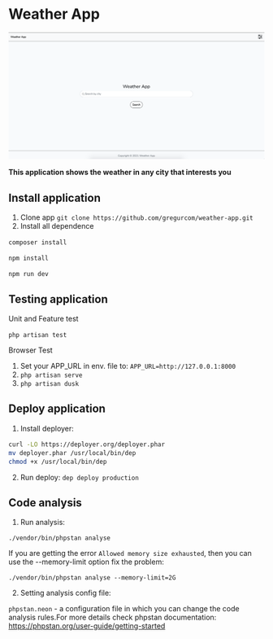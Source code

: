 # Weather App

![Home page](resources/images/homePage.png?raw=true)

**This application shows the weather in any city that interests you**

## Install application
1. Clone app ``git clone https://github.com/gregurcom/weather-app.git``
2. Install all dependence

``composer install``
   
``npm install``

``npm run dev``
   
## Testing application
Unit and Feature test

``php artisan test``

Browser Test
1. Set your APP_URL in env. file to:
   ``APP_URL=http://127.0.0.1:8000``
2. ``php artisan serve``
3. ``php artisan dusk``

## Deploy application

1. Install deployer:
```bash
curl -LO https://deployer.org/deployer.phar
mv deployer.phar /usr/local/bin/dep
chmod +x /usr/local/bin/dep
```

2. Run deploy: `dep deploy production`

## Code analysis
1. Run analysis:
```
./vendor/bin/phpstan analyse
```
If you are getting the error `Allowed memory size exhausted`, then you can use the --memory-limit option fix the problem:
```
./vendor/bin/phpstan analyse --memory-limit=2G
```
2. Setting analysis config file:

`phpstan.neon` - a configuration file in which you can change the code analysis rules.For more details check phpstan documentation: https://phpstan.org/user-guide/getting-started
